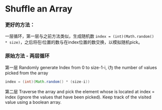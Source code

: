 # Shuffle an Array

### 更好的方法：
一层循环，第一层与之前方法类似，生成随机数 ```index = (int)(Math.random() * size)```，之后将在i位置的数与在index位置的数交换，以模拟随机pick。

### 原始方法 - 两层循环

第一层 Randomly generate Index from 0 to size-1-i, i为 the number of values picked from the array
```java
index = (int)(Math.random() * (size-i))
```
第二层 Traverse the array and pick the element whose is located at index = index (ignore the values that have been picked).
Keep track of the visited value using a boolean array.

